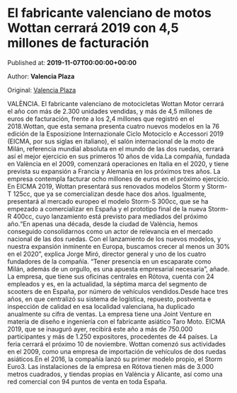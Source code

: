 
# El fabricante valenciano de motos Wottan cerrará 2019 con 4,5 millones de facturación

Published at: **2019-11-07T00:00:00+00:00**

Author: **Valencia Plaza**

Original: [Valencia Plaza](https://valenciaplaza.com/el-fabricante-valenciano-de-motos-wottan-cerrara-2019-con-4-5-millones-de-facturacion)

VALÈNCIA. El fabricante valenciano de motocicletas Wottan Motor cerrará el año con más de 2.300 unidades vendidas, y más de 4,5 millones de euros de facturación, frente a los 2,4 millones que registró en el 2018.Wottan, que esta semana presenta cuatro nuevos modelos en la 76 edición de la Esposizione Internazionale Ciclo Motociclo e Accessori 2019 (EICMA, por sus siglas en italiano), el salón internacional de la moto de Milán, referencia mundial absoluta en el mundo de las dos ruedas, cerrará así el mejor ejercicio en sus primeros 10 años de vida.La compañía, fundada en València en el 2009, comenzará operaciones en Italia en el 2020, y tiene prevista su expansión a Francia y Alemania en los próximos tres años. La empresa contempla facturar ocho millones de euros en el próximo ejercicio.
En EICMA 2019, Wottan presentará sus renovados modelos Storm y Storm-T 125cc, que ya se comercializan desde hace dos años. Igualmente, presentará al mercado europeo el modelo Storm-S 300cc, que se ha empezado a comercializar en España y el prototipo final de la nueva Storm-R 400cc, cuyo lanzamiento está previsto para mediados del próximo año.“En apenas una década, desde la ciudad de València, hemos conseguido consolidarnos como un actor de relevancia en el mercado nacional de las dos ruedas. Con el lanzamiento de los nuevos modelos, y nuestra expansión inminente en Europa, buscamos crecer al menos un 30% en el 2020”, explica Jorge Miró, director general y uno de los cuatro fundadores de la compañía.
“Tener presencia en un escaparate como Milán, además de un orgullo, es una apuesta empresarial necesaria”, añade. La empresa, que tiene sus oficinas centrales en Rótova, cuenta con 24 empleados y es, en la actualidad, la séptima marca del segmento de scooters de en España, por número de vehículos vendidos.Desde hace tres años, en que centralizó su sistema de logística, repuesto, postventa e inspección de calidad en esa localidad valenciana, ha duplicado anualmente su cifra de ventas. La empresa tiene una Joint Venture en materia de diseño e ingeniería con el fabricante asiático Taro Moto.
EICMA 2019, que se inauguró ayer, recibirá este año a más de 750.000 participantes y más de 1.250 expositores, procedentes de 44 países. La feria cerrará el próximo 10 de noviembre. Wottan comenzó sus actividades en el 2009, como una empresa de importación de vehículos de dos ruedas asiáticos.En el 2016, la compañía lanzó su primer modelo propio, el Storm Euro3. Las instalaciones de la empresa en Rótova tienen más de 3.000 metros cuadrados, y tiendas propias en València y Alicante, así como una red comercial con 94 puntos de venta en toda España.
